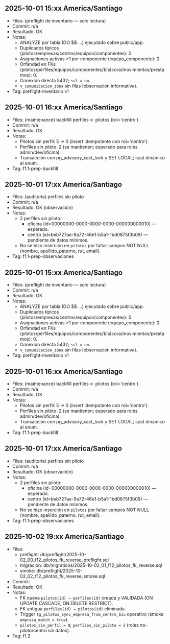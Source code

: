 ## 2025-10-01 15:xx America/Santiago

- Files: (preflight de inventario — solo lectura)
- Commit: n/a
- Resultado: OK
- Notas:
  - ANALYZE por tabla (DO $$ …) ejecutado sobre public/app.
  - Duplicados típicos (pilotos/empresas/centros/equipos/componentes): 0.
  - Asignaciones activas >1 por componente (equipo_componente): 0.
  - Orfandad en FKs (pilotos/perfiles/equipos/componentes/bitácora/movimientos/prestamos): 0.
  - Conexión directa 5432; `ssl = on`.
  - `v_comunicacion_zona` sin filas (observación informativa).
- Tag: preflight-inventario v1

## 2025-10-01 16:xx America/Santiago

- Files: (maintenance) backfill perfiles ← pilotos (rol='centro')
- Commit: n/a
- Resultado: OK
- Notas:
  - Pilotos sin perfil: 5 → 0 (insert idempotente con rol='centro').
  - Perfiles sin piloto: 2 (se mantienen; esperado para roles admin/dev/oficina).
  - Transacción con pg_advisory_xact_lock y SET LOCAL; cast dinámico al enum.
- Tag: f1.1-prep-backfill

## 2025-10-01 17:xx America/Santiago

- Files: (auditoría) perfiles sin piloto
- Commit: n/a
- Resultado: OK (observación)
- Notas:
  - 2 perfiles sin piloto:
    - oficina (id=00000000-0000-0000-0000-000000000010) — esperado.
    - centro (id=beb727ae-9a72-46e1-b5a1-1bd0875f3b09) — pendiente de datos mínimos.
  - No se hizo inserción en `pilotos` por faltar campos NOT NULL (nombre, apellido_paterno, rut, email).
- Tag: f1.1-prep-observaciones

## 2025-10-01 15:xx America/Santiago

- Files: (preflight de inventario — solo lectura)
- Commit: n/a
- Resultado: OK
- Notas:
  - ANALYZE por tabla (DO $$ …) ejecutado sobre public/app.
  - Duplicados típicos (pilotos/empresas/centros/equipos/componentes): 0.
  - Asignaciones activas >1 por componente (equipo_componente): 0.
  - Orfandad en FKs (pilotos/perfiles/equipos/componentes/bitácora/movimientos/prestamos): 0.
  - Conexión directa 5432; `ssl = on`.
  - `v_comunicacion_zona` sin filas (observación informativa).
- Tag: preflight-inventario v1

## 2025-10-01 16:xx America/Santiago

- Files: (maintenance) backfill perfiles ← pilotos (rol='centro')
- Commit: n/a
- Resultado: OK
- Notas:
  - Pilotos sin perfil: 5 → 0 (insert idempotente con rol='centro').
  - Perfiles sin piloto: 2 (se mantienen; esperado para roles admin/dev/oficina).
  - Transacción con pg_advisory_xact_lock y SET LOCAL; cast dinámico al enum.
- Tag: f1.1-prep-backfill

## 2025-10-01 17:xx America/Santiago

- Files: (auditoría) perfiles sin piloto
- Commit: n/a
- Resultado: OK (observación)
- Notas:
  - 2 perfiles sin piloto:
    - oficina (id=00000000-0000-0000-0000-000000000010) — esperado.
    - centro (id=beb727ae-9a72-46e1-b5a1-1bd0875f3b09) — pendiente de datos mínimos.
  - No se hizo inserción en `pilotos` por faltar campos NOT NULL (nombre, apellido_paterno, rut, email).
- Tag: f1.1-prep-observaciones

## 2025-10-02 19:xx America/Santiago
- Files:
  - preflight: db/preflight/2025-10-02_00_f12_pilotos_fk_reverse_preflight.sql
  - migración: db/migrations/2025-10-02_01_f12_pilotos_fk_reverse.sql
  - smoke: db/preflight/2025-10-02_02_f12_pilotos_fk_reverse_smoke.sql
- Commit: <sha>  <!-- git rev-parse --short HEAD -->
- Resultado: OK
- Notas:
  - FK nueva `pilotos(id) → perfiles(id)` creada y VALIDADA (ON UPDATE CASCADE, ON DELETE RESTRICT).
  - FK antigua `perfiles(id) → pilotos(id)` eliminada.
  - Trigger `tg_pilotos_sync_empresa_from_centro_biu` operativo (smoke `empresa_match = true`).
  - `pilotos_sin_perfil = 0`; `perfiles_sin_piloto = 2` (roles no-piloto/centro sin datos).
- Tag: f1.2
